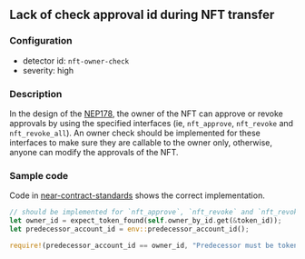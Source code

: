 ## Lack of check approval id during NFT transfer

### Configuration

* detector id: `nft-owner-check`
* severity: high

### Description

In the design of the [NEP178](https://github.com/near/NEPs/blob/master/neps/nep-0178.md), the owner of the NFT can approve or revoke approvals by using the specified interfaces (ie, `nft_approve`, `nft_revoke` and `nft_revoke_all`). An owner check should be implemented for these interfaces to make sure they are callable to the owner only, otherwise, anyone can modify the approvals of the NFT. 

### Sample code

Code in [near-contract-standards](https://github.com/near/near-sdk-rs/blob/a903f8c44a7be363d960838d92afdb22d1ce8b87/near-contract-standards/src/non_fungible_token/approval/approval_impl.rs) shows the correct implementation.

```rust
// should be implemented for `nft_approve`, `nft_revoke` and `nft_revoke_all`
let owner_id = expect_token_found(self.owner_by_id.get(&token_id));
let predecessor_account_id = env::predecessor_account_id();

require!(predecessor_account_id == owner_id, "Predecessor must be token owner.");
```
